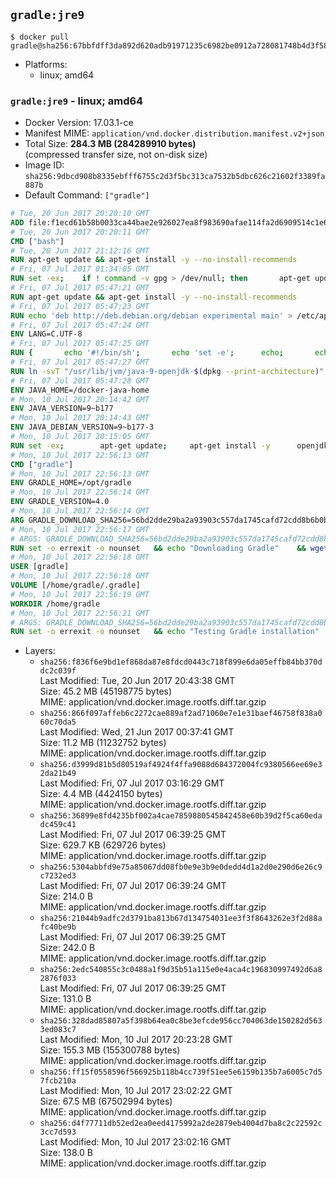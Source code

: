 ## `gradle:jre9`

```console
$ docker pull gradle@sha256:67bbfdff3da892d620adb91971235c6982be0912a728081748b4d3f582407b3a
```

-	Platforms:
	-	linux; amd64

### `gradle:jre9` - linux; amd64

-	Docker Version: 17.03.1-ce
-	Manifest MIME: `application/vnd.docker.distribution.manifest.v2+json`
-	Total Size: **284.3 MB (284289910 bytes)**  
	(compressed transfer size, not on-disk size)
-	Image ID: `sha256:9dbcd908b8335ebfff6755c2d3f5bc313ca7532b5dbc626c21602f3389fa887b`
-	Default Command: `["gradle"]`

```dockerfile
# Tue, 20 Jun 2017 20:20:10 GMT
ADD file:f1ecd61b58b0033ca44bae2e926027ea8f983690afae114fa2d6909514c1e660 in / 
# Tue, 20 Jun 2017 20:20:11 GMT
CMD ["bash"]
# Tue, 20 Jun 2017 21:12:16 GMT
RUN apt-get update && apt-get install -y --no-install-recommends 		ca-certificates 		curl 		wget 	&& rm -rf /var/lib/apt/lists/*
# Fri, 07 Jul 2017 01:34:05 GMT
RUN set -ex; 	if ! command -v gpg > /dev/null; then 		apt-get update; 		apt-get install -y --no-install-recommends 			gnupg2 			dirmngr 		; 		rm -rf /var/lib/apt/lists/*; 	fi
# Fri, 07 Jul 2017 05:47:21 GMT
RUN apt-get update && apt-get install -y --no-install-recommends 		bzip2 		unzip 		xz-utils 	&& rm -rf /var/lib/apt/lists/*
# Fri, 07 Jul 2017 05:47:23 GMT
RUN echo 'deb http://deb.debian.org/debian experimental main' > /etc/apt/sources.list.d/experimental.list
# Fri, 07 Jul 2017 05:47:24 GMT
ENV LANG=C.UTF-8
# Fri, 07 Jul 2017 05:47:25 GMT
RUN { 		echo '#!/bin/sh'; 		echo 'set -e'; 		echo; 		echo 'dirname "$(dirname "$(readlink -f "$(which javac || which java)")")"'; 	} > /usr/local/bin/docker-java-home 	&& chmod +x /usr/local/bin/docker-java-home
# Fri, 07 Jul 2017 05:47:27 GMT
RUN ln -svT "/usr/lib/jvm/java-9-openjdk-$(dpkg --print-architecture)" /docker-java-home
# Fri, 07 Jul 2017 05:47:28 GMT
ENV JAVA_HOME=/docker-java-home
# Mon, 10 Jul 2017 20:14:42 GMT
ENV JAVA_VERSION=9~b177
# Mon, 10 Jul 2017 20:14:43 GMT
ENV JAVA_DEBIAN_VERSION=9~b177-3
# Mon, 10 Jul 2017 20:15:05 GMT
RUN set -ex; 		apt-get update; 	apt-get install -y 		openjdk-9-jre-headless="$JAVA_DEBIAN_VERSION" 	; 	rm -rf /var/lib/apt/lists/*; 		[ "$(readlink -f "$JAVA_HOME")" = "$(docker-java-home)" ]; 		update-alternatives --get-selections | awk -v home="$(readlink -f "$JAVA_HOME")" 'index($3, home) == 1 { $2 = "manual"; print | "update-alternatives --set-selections" }'; 	update-alternatives --query java | grep -q 'Status: manual'
# Mon, 10 Jul 2017 22:56:13 GMT
CMD ["gradle"]
# Mon, 10 Jul 2017 22:56:13 GMT
ENV GRADLE_HOME=/opt/gradle
# Mon, 10 Jul 2017 22:56:14 GMT
ENV GRADLE_VERSION=4.0
# Mon, 10 Jul 2017 22:56:14 GMT
ARG GRADLE_DOWNLOAD_SHA256=56bd2dde29ba2a93903c557da1745cafd72cdd8b6b0b83c05a40ed7896b79dfe
# Mon, 10 Jul 2017 22:56:17 GMT
# ARGS: GRADLE_DOWNLOAD_SHA256=56bd2dde29ba2a93903c557da1745cafd72cdd8b6b0b83c05a40ed7896b79dfe
RUN set -o errexit -o nounset 	&& echo "Downloading Gradle" 	&& wget --no-verbose --output-document=gradle.zip "https://services.gradle.org/distributions/gradle-${GRADLE_VERSION}-bin.zip" 		&& echo "Checking download hash" 	&& echo "${GRADLE_DOWNLOAD_SHA256} *gradle.zip" | sha256sum --check - 		&& echo "Installing Gradle" 	&& unzip gradle.zip 	&& rm gradle.zip 	&& mv "gradle-${GRADLE_VERSION}" "${GRADLE_HOME}/" 	&& ln --symbolic "${GRADLE_HOME}/bin/gradle" /usr/bin/gradle 		&& echo "Adding gradle user and group" 	&& groupadd --system --gid 1000 gradle 	&& useradd --system --gid gradle --uid 1000 --shell /bin/bash --create-home gradle 	&& mkdir /home/gradle/.gradle 	&& chown --recursive gradle:gradle /home/gradle
# Mon, 10 Jul 2017 22:56:18 GMT
USER [gradle]
# Mon, 10 Jul 2017 22:56:18 GMT
VOLUME [/home/gradle/.gradle]
# Mon, 10 Jul 2017 22:56:19 GMT
WORKDIR /home/gradle
# Mon, 10 Jul 2017 22:56:21 GMT
# ARGS: GRADLE_DOWNLOAD_SHA256=56bd2dde29ba2a93903c557da1745cafd72cdd8b6b0b83c05a40ed7896b79dfe
RUN set -o errexit -o nounset 	&& echo "Testing Gradle installation" 	&& gradle --version
```

-	Layers:
	-	`sha256:f836f6e9bd1ef868da87e8fdcd0443c718f899e6da05effb84bb370ddc2c039f`  
		Last Modified: Tue, 20 Jun 2017 20:43:38 GMT  
		Size: 45.2 MB (45198775 bytes)  
		MIME: application/vnd.docker.image.rootfs.diff.tar.gzip
	-	`sha256:866f097affeb6c2272cae889af2ad71060e7e1e31baef46758f838a060c70da5`  
		Last Modified: Wed, 21 Jun 2017 00:37:41 GMT  
		Size: 11.2 MB (11232752 bytes)  
		MIME: application/vnd.docker.image.rootfs.diff.tar.gzip
	-	`sha256:d3999d81b5d80519af4924f4ffa9088d684372004fc9380566ee69e32da21b49`  
		Last Modified: Fri, 07 Jul 2017 03:16:29 GMT  
		Size: 4.4 MB (4424150 bytes)  
		MIME: application/vnd.docker.image.rootfs.diff.tar.gzip
	-	`sha256:36899e8fd4235bf002a4cae7859880545842458e60b39d2f5ca60edadc459c41`  
		Last Modified: Fri, 07 Jul 2017 06:39:25 GMT  
		Size: 629.7 KB (629726 bytes)  
		MIME: application/vnd.docker.image.rootfs.diff.tar.gzip
	-	`sha256:5304abbfd9e75a85067dd08fb0e9e3b9e0dedd4d1a2d0e290d6e26c9c7232ed3`  
		Last Modified: Fri, 07 Jul 2017 06:39:24 GMT  
		Size: 214.0 B  
		MIME: application/vnd.docker.image.rootfs.diff.tar.gzip
	-	`sha256:21044b9adfc2d3791ba813b67d134754031ee3f3f8643262e3f2d88afc40be9b`  
		Last Modified: Fri, 07 Jul 2017 06:39:25 GMT  
		Size: 242.0 B  
		MIME: application/vnd.docker.image.rootfs.diff.tar.gzip
	-	`sha256:2edc540855c3c0488a1f9d35b51a115e0e4aca4c196830997492d6a82876f033`  
		Last Modified: Fri, 07 Jul 2017 06:39:25 GMT  
		Size: 131.0 B  
		MIME: application/vnd.docker.image.rootfs.diff.tar.gzip
	-	`sha256:328dad85807a5f398b64ea0c8be3efcde956cc704063de150282d5633ed083c7`  
		Last Modified: Mon, 10 Jul 2017 20:23:28 GMT  
		Size: 155.3 MB (155300788 bytes)  
		MIME: application/vnd.docker.image.rootfs.diff.tar.gzip
	-	`sha256:ff15f0558596f566925b118b4cc739f51ee5e6159b135b7a6005c7d57fcb210a`  
		Last Modified: Mon, 10 Jul 2017 23:02:22 GMT  
		Size: 67.5 MB (67502994 bytes)  
		MIME: application/vnd.docker.image.rootfs.diff.tar.gzip
	-	`sha256:d4f77711db52ed2ea0eed4175992a2de2879eb4004d7ba8c2c22592c3cc7d593`  
		Last Modified: Mon, 10 Jul 2017 23:02:16 GMT  
		Size: 138.0 B  
		MIME: application/vnd.docker.image.rootfs.diff.tar.gzip
